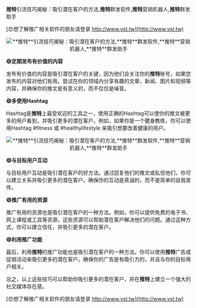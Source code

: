 **推特**引流技巧揭秘：吸引潜在客户的方法,**推特**群发软件,**推特**营销机器人,**推特**群发助手

[😍想了解推广相关软件的朋友请登录 http://www.vst.tw](http://www.vst.tw)

 <center><img src="https://vst.tw/MP4/tuiguang/png/1.png" alt="**推特**引流技巧揭秘：吸引潜在客户的方法,**推特**群发软件,**推特**营销机器人,**推特**群发助手"></center>

**😄定期发布有价值的内容**

发布有价值的内容是吸引潜在客户的关键，因为他们会关注你的**推特**账号，如果您发布的内容对他们有用。尝试在你的领域内分享有趣的文章、新闻、图片和视频等内容，并确保你的推文是有意义的，而不仅仅是噪音。

**😄多使用Hashtag**

Hashtag是**推特**上最受欢迎的工具之一，使用正确的Hashtag可以使你的推文被更多的用户看到，并吸引更多的潜在客户。例如，如果你是一个健身教练，你可以使用Hashtag #fitness 或 #healthylifestyle 来吸引想要改善健康的用户。

 <center><img src="https://vst.tw/MP4/tuiguang/png/6.png" alt="**推特**引流技巧揭秘：吸引潜在客户的方法,**推特**群发软件,**推特**营销机器人,**推特**群发助手"></center>

**😄与目标用户互动**

与目标用户互动是吸引潜在客户的好方法。通过回复他们的推文或私信他们，你可以建立关系并吸引更多的潜在客户。确保你的互动是真诚的，而不是简单的自我宣传。

**😄推广有用的资源**

推广有用的资源也是吸引潜在客户的一种方法。例如，你可以提供免费的电子书、网上课程或工具等资源，这些资源可以帮助潜在客户解决他们的问题。通过这种方式，你可以建立信任，并吸引更多的潜在客户。

**😄利用推广功能**

最后，利用**推特**的推广功能也是吸引潜在客户的一种方法。你可以使用**推特**广告或促销活动来吸引更多的潜在客户。确保你的广告是有吸引力的，并且与你的目标用户相关。

总之，以上这些技巧可以帮助你吸引更多的潜在客户，并在**推特**上建立一个强大的社交媒体存在感。

[😍想了解推广相关软件的朋友请登录 http://www.vst.tw](http://www.vst.tw)




